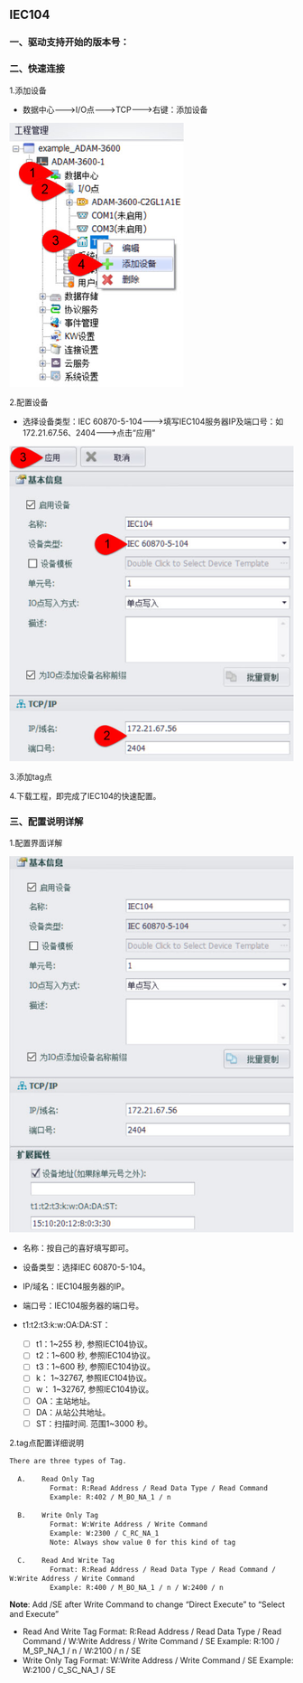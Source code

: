## IEC104

### 一、驱动支持开始的版本号：

### 二、快速连接

1.添加设备

- 数据中心--->I/O点--->TCP--->右键：添加设备

![](IEC104_1.jpg)

2.配置设备

- 选择设备类型：IEC 60870-5-104--->填写IEC104服务器IP及端口号：如172.21.67.56、2404--->点击“应用”

![](IEC104_2.jpg)

3.添加tag点

4.下载工程，即完成了IEC104的快速配置。

### 三、配置说明详解

1.配置界面详解

![](IEC104_3.jpg)

- 名称：按自己的喜好填写即可。

- 设备类型：选择IEC 60870-5-104。

- IP/域名：IEC104服务器的IP。

- 端口号：IEC104服务器的端口号。

- t1:t2:t3:k:w:OA:DA:ST：
  - [ ] t1：1~255 秒, 参照IEC104协议。
  - [ ] t2：1~600 秒, 参照IEC104协议。 
  - [ ] t3：1~600 秒, 参照IEC104协议。
  - [ ] k： 1~32767, 参照IEC104协议。
  - [ ] w： 1~32767, 参照IEC104协议。
  - [ ] OA：主站地址。
  - [ ] DA：从站公共地址。
  - [ ] ST：扫描时间. 范围1~3000 秒。

2.tag点配置详细说明

    There are three types of Tag.

      A.	Read Only Tag
              Format: R:Read Address / Read Data Type / Read Command  
              Example: R:402 / M_BO_NA_1 / n

      B.	Write Only Tag
              Format: W:Write Address / Write Command  
              Example: W:2300 / C_RC_NA_1
              Note: Always show value 0 for this kind of tag

      C.	Read And Write Tag
              Format: R:Read Address / Read Data Type / Read Command / W:Write Address / Write Command 
              Example: R:400 / M_BO_NA_1 / n / W:2400 / n

**Note**: Add /SE after Write Command to change “Direct Execute” to “Select and Execute”
- Read And Write Tag
Format: R:Read Address / Read Data Type / Read Command / W:Write Address / Write Command / SE
Example: R:100 / M_SP_NA_1 / n / W:2100 / n / SE
- Write Only Tag
Format: W:Write Address / Write Command / SE
Example: W:2100 / C_SC_NA_1 / SE

